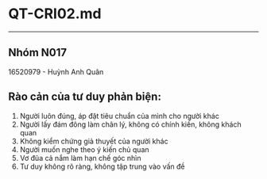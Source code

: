 # QT-CRI02.md
---
## Nhóm N017
16520979 - Huỳnh Anh Quân
## Rào cản của tư duy phản biện:
1. Người luôn đúng, áp đặt tiêu chuẩn của mình cho người khác
2. Người lấy đám đông làm chân lý, không có chính kiến, không khách quan
3. Không kiểm chứng giả thuyết của người khác
4. Người muốn nghe theo ý kiến chủ quan
5. Vơ đũa cả nắm làm hạn chế góc nhìn
6. Tư duy không rõ ràng, không tập trung vào vấn đề
